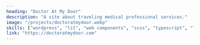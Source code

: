 ```yaml
---
heading: "Doctor At My Door"
description: "A site about traveling medical professional services."
image: "/projects/doctoratmydoor.webp"
skills: ["wordpress", "lit", "web components", "scss", "typescript", "lamp", "php", "wp engine"]
link: "https://doctoratmydoor.com"
---
```

